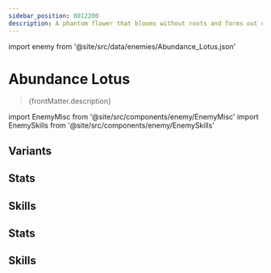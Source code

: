 ```yaml
---
sidebar_position: 8012200
description: A phantom flower that blooms without roots and forms out of thin air. Phantylia used the Ambrosial Arbor as her host to forge a physical body and to touch upon Abundance's authority.
---
```


import enemy from '@site/src/data/enemies/Abundance_Lotus.json'

# Abundance Lotus
<blockquote>{frontMatter.description}</blockquote>

import EnemyMisc from '@site/src/components/enemy/EnemyMisc'
import EnemySkills from '@site/src/components/enemy/EnemySkills'

## Variants

<Tabs queryString="variant">
<TabItem value='1' label='Abundance Flower (Phase 1)'>

<h2>Stats</h2>

<EnemyMisc enemy={enemy} variant={0} />

<h2>Skills</h2>

<EnemySkills enemy={enemy} variant={0} />
</TabItem>
<TabItem value='2' label='Abundance Flower (Phase 3)'>

<h2>Stats</h2>

<EnemyMisc enemy={enemy} variant={1} />

<h2>Skills</h2>

<EnemySkills enemy={enemy} variant={1} />
</TabItem>
</Tabs>
